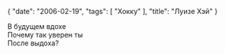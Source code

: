 {
   "date": "2006-02-19",
   "tags": [
      "Хокку"
   ],
   "title": "Луизе Хэй"
}

В будущем вдохе  
Почему так уверен ты  
После выдоха?
